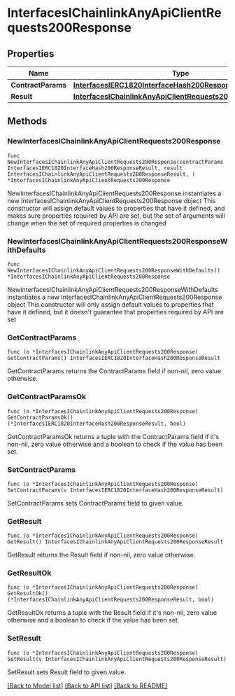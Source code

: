 # InterfacesIChainlinkAnyApiClientRequests200Response

## Properties

Name | Type | Description | Notes
------------ | ------------- | ------------- | -------------
**ContractParams** | [**InterfacesIERC1820InterfaceHash200ResponseResult**](InterfacesIERC1820InterfaceHash200ResponseResult.md) |  | 
**Result** | [**InterfacesIChainlinkAnyApiClientRequests200ResponseResult**](InterfacesIChainlinkAnyApiClientRequests200ResponseResult.md) |  | 

## Methods

### NewInterfacesIChainlinkAnyApiClientRequests200Response

`func NewInterfacesIChainlinkAnyApiClientRequests200Response(contractParams InterfacesIERC1820InterfaceHash200ResponseResult, result InterfacesIChainlinkAnyApiClientRequests200ResponseResult, ) *InterfacesIChainlinkAnyApiClientRequests200Response`

NewInterfacesIChainlinkAnyApiClientRequests200Response instantiates a new InterfacesIChainlinkAnyApiClientRequests200Response object
This constructor will assign default values to properties that have it defined,
and makes sure properties required by API are set, but the set of arguments
will change when the set of required properties is changed

### NewInterfacesIChainlinkAnyApiClientRequests200ResponseWithDefaults

`func NewInterfacesIChainlinkAnyApiClientRequests200ResponseWithDefaults() *InterfacesIChainlinkAnyApiClientRequests200Response`

NewInterfacesIChainlinkAnyApiClientRequests200ResponseWithDefaults instantiates a new InterfacesIChainlinkAnyApiClientRequests200Response object
This constructor will only assign default values to properties that have it defined,
but it doesn't guarantee that properties required by API are set

### GetContractParams

`func (o *InterfacesIChainlinkAnyApiClientRequests200Response) GetContractParams() InterfacesIERC1820InterfaceHash200ResponseResult`

GetContractParams returns the ContractParams field if non-nil, zero value otherwise.

### GetContractParamsOk

`func (o *InterfacesIChainlinkAnyApiClientRequests200Response) GetContractParamsOk() (*InterfacesIERC1820InterfaceHash200ResponseResult, bool)`

GetContractParamsOk returns a tuple with the ContractParams field if it's non-nil, zero value otherwise
and a boolean to check if the value has been set.

### SetContractParams

`func (o *InterfacesIChainlinkAnyApiClientRequests200Response) SetContractParams(v InterfacesIERC1820InterfaceHash200ResponseResult)`

SetContractParams sets ContractParams field to given value.


### GetResult

`func (o *InterfacesIChainlinkAnyApiClientRequests200Response) GetResult() InterfacesIChainlinkAnyApiClientRequests200ResponseResult`

GetResult returns the Result field if non-nil, zero value otherwise.

### GetResultOk

`func (o *InterfacesIChainlinkAnyApiClientRequests200Response) GetResultOk() (*InterfacesIChainlinkAnyApiClientRequests200ResponseResult, bool)`

GetResultOk returns a tuple with the Result field if it's non-nil, zero value otherwise
and a boolean to check if the value has been set.

### SetResult

`func (o *InterfacesIChainlinkAnyApiClientRequests200Response) SetResult(v InterfacesIChainlinkAnyApiClientRequests200ResponseResult)`

SetResult sets Result field to given value.



[[Back to Model list]](../README.md#documentation-for-models) [[Back to API list]](../README.md#documentation-for-api-endpoints) [[Back to README]](../README.md)


